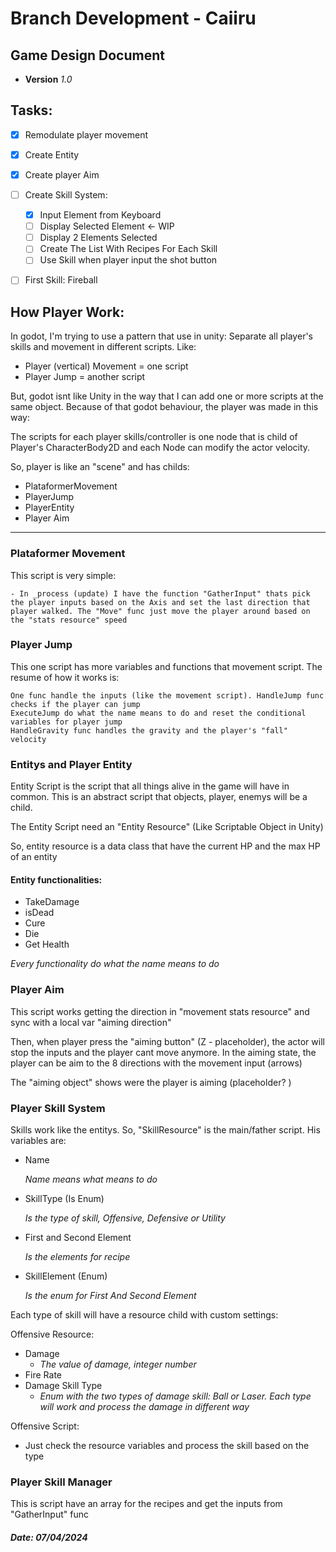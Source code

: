 # Branch Development - Caiiru

## Game Design Document

- **Version** _1.0_


## Tasks:

- [X] Remodulate player movement
- [X] Create Entity
- [X] Create player Aim
- [ ] Create Skill System:
    - [X] Input Element from Keyboard
    - [ ] Display Selected Element <- WIP
    - [ ] Display 2 Elements Selected
    - [ ] Create The List With Recipes For Each Skill
    - [ ] Use Skill when player input the shot button
- [ ] First Skill: Fireball  



## How Player Work:

 In godot, I'm trying to use a pattern that use in unity: Separate all player's skills and movement in different scripts. 
 Like:
- Player (vertical) Movement = one script
- Player Jump = another script

But, godot isnt like Unity in the way that I can add one or more scripts at the same object. Because of that godot behaviour, the player was made in this way: 

The scripts for each player skills/controller is one node that is child of Player's CharacterBody2D and each Node can modify the actor velocity.

So, player is like an "scene" and has childs: 
- PlataformerMovement
- PlayerJump
- PlayerEntity
- Player Aim


---------------

### Plataformer Movement 

This script is very simple: 

    - In _process (update) I have the function "GatherInput" thats pick the player inputs based on the Axis and set the last direction that player walked. The "Move" func just move the player around based on the "stats resource" speed 

### Player Jump
This one script has more variables and functions that movement script. The resume of how it works is:

    One func handle the inputs (like the movement script). HandleJump func checks if the player can jump 
    ExecuteJump do what the name means to do and reset the conditional variables for player jump
    HandleGravity func handles the gravity and the player's "fall" velocity

### Entitys and Player Entity
Entity Script is the script that all things alive in the game will have in common. This is an abstract script that objects, player, enemys will be a child.

The Entity Script need an "Entity Resource" (Like Scriptable Object in Unity)

So, entity resource is a data class that have the current HP and the max HP of an entity

#### Entity functionalities: 
- TakeDamage
- isDead
- Cure
- Die
- Get Health

*Every functionality do what the name means to do*

### Player Aim
This script works getting the direction in "movement stats resource" and sync with a local var "aiming direction"

Then, when player press the "aiming button" (Z - placeholder), the actor will stop the inputs and the player cant move anymore. In the aiming state, the player can be aim to the 8 directions with the movement input (arrows)

The "aiming object" shows were the player is aiming (placeholder? ) 


### Player Skill System

Skills work like the entitys. So, "SkillResource" is the main/father script. His variables are: 
- Name

    _Name means what means to do_

- SkillType (Is Enum)

    _Is the type of skill, Offensive, Defensive or Utility_

- First and Second Element 

    _Is the elements for recipe_ 

- SkillElement (Enum)
 
    _Is the enum for First And Second Element_ 


Each type of skill will have a resource child with custom settings:

Offensive Resource:
 - Damage
    - _The value of damage, integer number_
 - Fire Rate 
 - Damage Skill Type
    - _Enum with the two types of damage skill: Ball or Laser. Each type will work and process the damage in different way_

Offensive Script:
 - Just check the resource variables and process the skill based on the type 


 ### Player Skill Manager

This is script have an array for the recipes and get the inputs from "GatherInput" func 

#### *Date: 07/04/2024*

